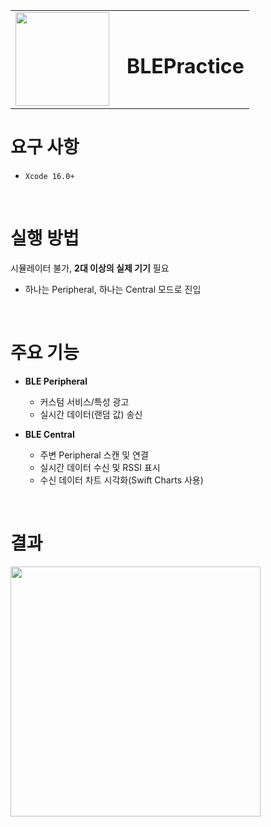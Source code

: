 <table>
    <tr>
        <td>
            <img src="https://github.com/user-attachments/assets/734da554-b0e3-4566-b342-e3a4569c52d3" width="150"/>
        </td>
        <td style="padding-left: 20px;">
            <h1>BLEPractice</h1>
        </td>
    </tr>
</table>


# 요구 사항
- `Xcode 16.0+`

<br>


# 실행 방법
시뮬레이터 불가, **2대 이상의 실제 기기** 필요  
   - 하나는 Peripheral, 하나는 Central 모드로 진입

<br>


# 주요 기능

- **BLE Peripheral**  
  - 커스텀 서비스/특성 광고  
  - 실시간 데이터(랜덤 값) 송신

- **BLE Central**
  - 주변 Peripheral 스캔 및 연결
  - 실시간 데이터 수신 및 RSSI 표시
  - 수신 데이터 차트 시각화(Swift Charts 사용)
 
<br>

# 결과
<img src="https://github.com/user-attachments/assets/303641f8-382d-450a-94d6-c3e1b677dd1d" width="400"/>

